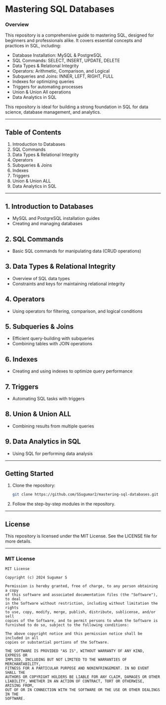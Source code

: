 # Mastering SQL Databases

### Overview

This repository is a comprehensive guide to mastering SQL, designed for beginners and professionals alike. It covers essential concepts and practices in SQL, including:

- Database Installation: MySQL & PostgreSQL
- SQL Commands: SELECT, INSERT, UPDATE, DELETE
- Data Types & Relational Integrity
- Operators: Arithmetic, Comparison, and Logical
- Subqueries and Joins: INNER, LEFT, RIGHT, FULL
- Indexes for optimizing queries
- Triggers for automating processes
- Union & Union All operations
- Data Analytics in SQL

This repository is ideal for building a strong foundation in SQL for data science, database management, and analytics.

---

## Table of Contents
1. Introduction to Databases
2. SQL Commands
3. Data Types & Relational Integrity
4. Operators
5. Subqueries & Joins
6. Indexes
7. Triggers
8. Union & Union ALL
9. Data Analytics in SQL

---

## 1. Introduction to Databases

- MySQL and PostgreSQL installation guides
- Creating and managing databases

## 2. SQL Commands

- Basic SQL commands for manipulating data (CRUD operations)

## 3. Data Types & Relational Integrity

- Overview of SQL data types
- Constraints and keys for maintaining relational integrity

## 4. Operators

- Using operators for filtering, comparison, and logical conditions

## 5. Subqueries & Joins

- Efficient query-building with subqueries
- Combining tables with JOIN operations

## 6. Indexes

- Creating and using indexes to optimize query performance

## 7. Triggers

- Automating SQL tasks with triggers

## 8. Union & Union ALL

- Combining results from multiple queries

## 9. Data Analytics in SQL

- Using SQL for performing data analysis

---

## Getting Started

1. Clone the repository:
    ```bash
    git clone https://github.com/SSugumar2/mastering-sql-databases.git
    ```

2. Follow the step-by-step modules in the repository.

---

## License

This repository is licensed under the MIT License. See the LICENSE file for more details.

---

### MIT License

```
MIT License

Copyright (c) 2024 Sugumar S

Permission is hereby granted, free of charge, to any person obtaining a copy
of this software and associated documentation files (the "Software"), to deal
in the Software without restriction, including without limitation the rights
to use, copy, modify, merge, publish, distribute, sublicense, and/or sell
copies of the Software, and to permit persons to whom the Software is
furnished to do so, subject to the following conditions:

The above copyright notice and this permission notice shall be included in all
copies or substantial portions of the Software.

THE SOFTWARE IS PROVIDED "AS IS", WITHOUT WARRANTY OF ANY KIND, EXPRESS OR
IMPLIED, INCLUDING BUT NOT LIMITED TO THE WARRANTIES OF MERCHANTABILITY,
FITNESS FOR A PARTICULAR PURPOSE AND NONINFRINGEMENT. IN NO EVENT SHALL THE
AUTHORS OR COPYRIGHT HOLDERS BE LIABLE FOR ANY CLAIM, DAMAGES OR OTHER
LIABILITY, WHETHER IN AN ACTION OF CONTRACT, TORT OR OTHERWISE, ARISING FROM,
OUT OF OR IN CONNECTION WITH THE SOFTWARE OR THE USE OR OTHER DEALINGS IN THE
SOFTWARE.
